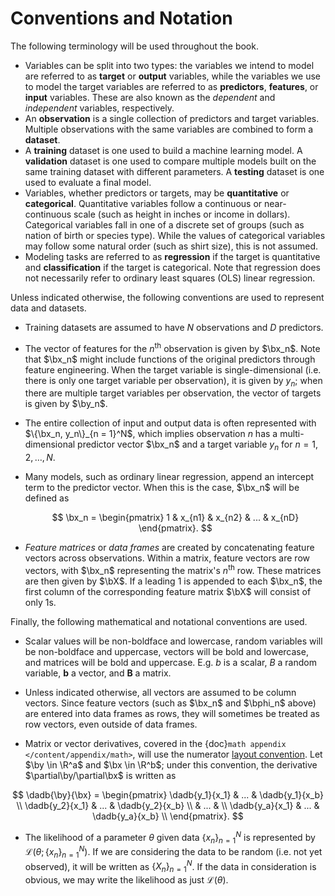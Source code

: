 $$
\newcommand{\sumN}{\sum_{n = 1}^N}
\newcommand{\sumn}{\sum_n}
\newcommand{\prodN}{\prod_{n = 1}^N}
\newcommand{\by}{\mathbf{y}} \newcommand{\bX}{\mathbf{X}}
\newcommand{\bx}{\mathbf{x}}
\newcommand{\bbeta}{\boldsymbol{\beta}}
\newcommand{\btheta}{\boldsymbol{\theta}}
\newcommand{\bbetahat}{\boldsymbol{\hat{\beta}}}
\newcommand{\bthetahat}{\boldsymbol{\hat{\theta}}}
\newcommand{\bSigma}{\boldsymbol{\Sigma}}
\newcommand{\bphi}{\boldsymbol{\phi}}
\newcommand{\bPhi}{\boldsymbol{\Phi}}
\newcommand{\bT}{\mathbf{T}}
\newcommand{\dadb}[2]{\frac{\partial #1}{\partial #2}}
\newcommand{\iid}{\overset{\small{\text{i.i.d.}}}{\sim}}
$$

# Conventions and Notation



The following terminology will be used throughout the book.  

- Variables can be split into two types: the variables we intend to model are referred to as **target** or **output** variables, while the variables we use to model the target variables are referred to as **predictors**, **features**, or **input** variables. These are also known as the *dependent* and *independent* variables, respectively.
- An **observation** is a single collection of predictors and target variables. Multiple observations with the same variables are combined to form a **dataset**. 
- A **training** dataset is one used to build a machine learning model. A **validation** dataset is one used to compare multiple models built on the same training dataset with different parameters. A **testing** dataset is one used to evaluate a final model. 
- Variables, whether predictors or targets, may be **quantitative** or **categorical**. Quantitative variables follow a continuous or near-continuous scale (such as height in inches or income in dollars). Categorical variables fall in one of a discrete set of groups (such as nation of birth or species type). While the values of categorical variables may follow some natural order (such as shirt size), this is not assumed. 
- Modeling tasks are referred to as **regression** if the target is quantitative and **classification** if the target is categorical. Note that regression does not necessarily refer to ordinary least squares (OLS) linear regression. 



Unless indicated otherwise, the following conventions are used to represent data and datasets. 

- Training datasets are assumed to have $N$ observations and $D$ predictors.

- The vector of features for the $n^\text{th}$ observation is given by $\bx_n$. Note that $\bx_n$ might include functions of the original predictors through feature engineering. When the target variable is single-dimensional (i.e. there is only one target variable per observation), it is given by $y_n$; when there are multiple target variables per observation, the vector of targets is given by $\by_n$.

- The entire collection of input and output data is often represented with $\{\bx_n, y_n\}_{n = 1}^N$, which implies observation $n$ has a multi-dimensional predictor vector $\bx_n$ and a target variable $y_n$ for $n = 1, 2, \dots, N$. 

- Many models, such as ordinary linear regression, append an intercept term to the predictor vector. When this is the case, $\bx_n$ will be defined as 
  
  $$
  \bx_n = \begin{pmatrix} 1 & x_{n1} & x_{n2} & ... & x_{nD} \end{pmatrix}.
  $$

  

- *Feature matrices* or *data frames* are created by concatenating feature vectors across observations. Within a matrix, feature vectors are row vectors, with $\bx_n$ representing the matrix's $n^\text{th}$ row. These matrices are then given by $\bX$. If a leading 1 is appended to each $\bx_n$, the first column of the corresponding feature matrix $\bX$ will consist of only 1s. 

  

Finally, the following mathematical and notational conventions are used.

- Scalar values will be non-boldface and lowercase, random variables will be non-boldface and uppercase, vectors will be bold and lowercase, and matrices will be bold and uppercase. E.g. $b$ is a scalar, $B$ a random variable, $\mathbf{b}$ a vector, and $\mathbf{B}$ a matrix. 

- Unless indicated otherwise, all vectors are assumed to be column vectors. Since feature vectors (such as $\bx_n$ and $\bphi_n$ above) are entered into data frames as rows, they will sometimes be treated as row vectors, even outside of data frames.

- Matrix or vector derivatives, covered in the {doc}`math appendix </content/appendix/math>`, will use the numerator [layout convention](https://en.wikipedia.org/wiki/Matrix_calculus#Layout_conventions). Let $\by \in \R^a$ and $\bx \in \R^b$; under this convention, the derivative $\partial\by/\partial\bx$ is written as 
  
$$
  \dadb{\by}{\bx} = \begin{pmatrix}
  \dadb{y_1}{x_1} & ... & \dadb{y_1}{x_b} \\
  \dadb{y_2}{x_1} &  ... & \dadb{y_2}{x_b} \\
  &  ... & \\
  \dadb{y_a}{x_1} & ... & \dadb{y_a}{x_b} \\
  \end{pmatrix}.
$$



- The likelihood of a parameter $\theta$ given data $\{x_n\}_{n = 1}^N$ is represented by $\mathcal{L}\left(\theta; \{x_n\}_{n = 1}^N\right)$. If we are considering the data to be random (i.e. not yet observed), it will be written as $\{X_n\}_{n = 1}^N$. If the data in consideration is obvious, we may write the likelihood as just $\mathcal{L}(\theta)$. 


